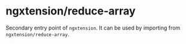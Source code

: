 # ngxtension/reduce-array

Secondary entry point of `ngxtension`. It can be used by importing from `ngxtension/reduce-array`.

